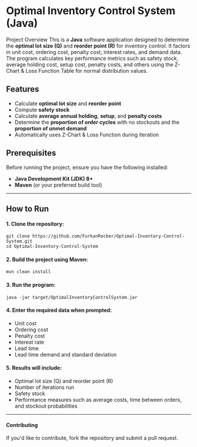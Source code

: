 # Optimal Inventory Control System (Java)
Project Overview
This is a **Java** software application designed to determine the **optimal lot size (Q)** and **reorder point (R)** for inventory control. It factors in unit cost, ordering cost, penalty cost, interest rates, and demand data. The program calculates key performance metrics such as safety stock, average holding cost, setup cost, penalty costs, and others using the Z-Chart & Loss Function Table for normal distribution values.

## Features
* Calculate **optimal lot size** and **reorder point**
* Compute **safety stock**
* Calculate **average annual holding**, **setup**, and **penalty costs**
* Determine the **proportion of order cycles** with no stockouts and the **proportion of unmet demand**
* Automatically uses Z-Chart & Loss Function during iteration

## Prerequisites
Before running the project, ensure you have the following installed:
* **Java Development Kit (JDK) 8+**
* **Maven** (or your preferred build tool)

<hr/>

## How to Run
#### 1. Clone the repository:
```
git clone https://github.com/FurkanRecber/Optimal-Inventory-Control-System.git
cd Optimal-Inventory-Control-System
```

#### 2. Build the project using Maven:
```
mvn clean install
```

#### 3. Run the program:
```
java -jar target/OptimalInventoryControlSystem.jar
```

#### 4. Enter the required data when prompted:
* Unit cost
* Ordering cost
* Penalty cost
* Interest rate
* Lead time
* Lead time demand and standard deviation

#### 5. Results will include:
* Optimal lot size (Q) and reorder point (R)
* Number of iterations run
* Safety stock
* Performance measures such as average costs, time between orders, and stockout probabilities

<hr/>

#### Contributing
If you'd like to contribute, fork the repository and submit a pull request.

